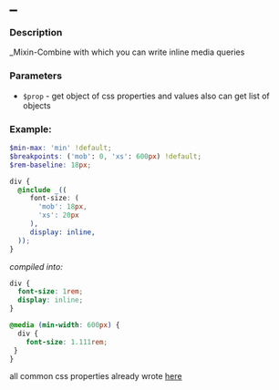 # _

### Description

_Mixin-Combine with which you can write inline media queries

### Parameters
- `$prop` - get object of css properties and values also can get list of objects

### Example:
```scss
$min-max: 'min' !default;
$breakpoints: ('mob': 0, 'xs': 600px) !default;
$rem-baseline: 18px;

div {
  @include _((
     font-size: (
       'mob': 18px,
       'xs': 20px
     ),
     display: inline,
  ));
}
```
_compiled into:_
```css
div {
  font-size: 1rem;
  display: inline;
}

@media (min-width: 600px) {
  div {
    font-size: 1.111rem;
 }
}
```

all common css properties already wrote [here](https://github.com/shibnev/bo-style/tree/main/scss/src/mixins/common)
